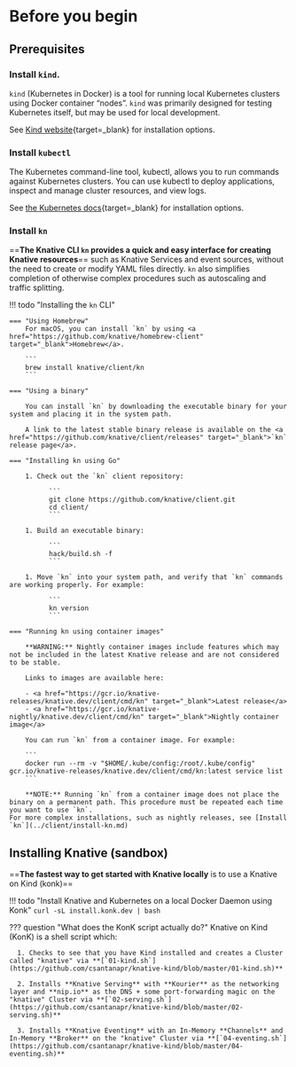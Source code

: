 # Before you begin

## Prerequisites

### Install `kind`.
`kind` (Kubernetes in Docker) is a tool for running local Kubernetes clusters using Docker container “nodes”. `kind` was primarily designed for testing Kubernetes itself, but may be used for local development.

See [Kind website](https://kind.sigs.k8s.io/docs/user/quick-start){target=_blank} for installation options.


### Install `kubectl`
The Kubernetes command-line tool, kubectl, allows you to run commands against Kubernetes clusters. You can use kubectl to deploy applications, inspect and manage cluster resources, and view logs.

See [the Kubernetes docs](https://kubernetes.io/docs/tasks/tools/install-kubectl){target=_blank} for installation options.

### Install `kn`

==**The Knative CLI `kn` provides a quick and easy interface for creating Knative resources**== such as Knative Services and event sources, without the need to create or modify YAML files directly. `kn` also simplifies completion of otherwise complex procedures such as autoscaling and traffic splitting.


!!! todo "Installing the `kn` CLI"

    === "Using Homebrew"
        For macOS, you can install `kn` by using <a href="https://github.com/knative/homebrew-client" target="_blank">Homebrew</a>.

        ```
        brew install knative/client/kn
        ```

    === "Using a binary"

        You can install `kn` by downloading the executable binary for your system and placing it in the system path.

        A link to the latest stable binary release is available on the <a href="https://github.com/knative/client/releases" target="_blank">`kn` release page</a>.

    === "Installing kn using Go"

        1. Check out the `kn` client repository:

              ```
              git clone https://github.com/knative/client.git
              cd client/
              ```

        1. Build an executable binary:

              ```
              hack/build.sh -f
              ```

        1. Move `kn` into your system path, and verify that `kn` commands are working properly. For example:

              ```
              kn version
              ```

    === "Running kn using container images"

        **WARNING:** Nightly container images include features which may not be included in the latest Knative release and are not considered to be stable.

        Links to images are available here:

        - <a href="https://gcr.io/knative-releases/knative.dev/client/cmd/kn" target="_blank">Latest release</a>
        - <a href="https://gcr.io/knative-nightly/knative.dev/client/cmd/kn" target="_blank">Nightly container image</a>

        You can run `kn` from a container image. For example:

        ```
        docker run --rm -v "$HOME/.kube/config:/root/.kube/config" gcr.io/knative-releases/knative.dev/client/cmd/kn:latest service list
        ```

        **NOTE:** Running `kn` from a container image does not place the binary on a permanent path. This procedure must be repeated each time you want to use `kn`.
    For more complex installations, such as nightly releases, see [Install `kn`](../client/install-kn.md)


## Installing Knative (sandbox)
==**The fastest way to get started with Knative locally** is to use a Knative on Kind (konk)==

!!! todo "Install Knative and Kubernetes on a local Docker Daemon using Konk"
    ```
    curl -sL install.konk.dev | bash
    ```

??? question "What does the KonK script actually do?"
    Knative on Kind (KonK) is a shell script which:

      1. Checks to see that you have Kind installed and creates a Cluster called "knative" via **[`01-kind.sh`](https://github.com/csantanapr/knative-kind/blob/master/01-kind.sh)**

      2. Installs **Knative Serving** with **Kourier** as the networking layer and **nip.io** as the DNS + some port-forwarding magic on the "knative" Cluster via **[`02-serving.sh`](https://github.com/csantanapr/knative-kind/blob/master/02-serving.sh)**

      3. Installs **Knative Eventing** with an In-Memory **Channels** and In-Memory **Broker** on the "knative" Cluster via **[`04-eventing.sh`](https://github.com/csantanapr/knative-kind/blob/master/04-eventing.sh)**


